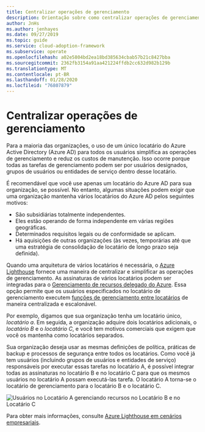 ```yaml
---
title: Centralizar operações de gerenciamento
description: Orientação sobre como centralizar operações de gerenciamento
author: JnHs
ms.author: jenhayes
ms.date: 09/27/2019
ms.topic: guide
ms.service: cloud-adoption-framework
ms.subservice: operate
ms.openlocfilehash: a02e5804bd2ea18bd385634cbab57b21c8427bba
ms.sourcegitcommit: 2362fb3154a91aa421224ffdb2cc632d982b129b
ms.translationtype: MT
ms.contentlocale: pt-BR
ms.lasthandoff: 01/28/2020
ms.locfileid: "76807879"
---
```

# <a name="centralize-management-operations"></a>Centralizar operações de gerenciamento

Para a maioria das organizações, o uso de um único locatário do Azure Active Directory (Azure AD) para todos os usuários simplifica as operações de gerenciamento e reduz os custos de manutenção. Isso ocorre porque todas as tarefas de gerenciamento podem ser por usuários designados, grupos de usuários ou entidades de serviço dentro desse locatário. 

É recomendável que você use apenas um locatário do Azure AD para sua organização, se possível. No entanto, algumas situações podem exigir que uma organização mantenha vários locatários do Azure AD pelos seguintes motivos:

- São subsidiárias totalmente independentes.
- Eles estão operando de forma independente em várias regiões geográficas.
- Determinados requisitos legais ou de conformidade se aplicam.
- Há aquisições de outras organizações (às vezes, temporárias até que uma estratégia de consolidação de locatário de longo prazo seja definida).

Quando uma arquitetura de vários locatários é necessária, o [Azure Lighthouse](https://docs.microsoft.com/azure/lighthouse/overview) fornece uma maneira de centralizar e simplificar as operações de gerenciamento. As assinaturas de vários locatários podem ser integradas para o [Gerenciamento de recursos delegado do Azure](https://docs.microsoft.com/azure/lighthouse/concepts/azure-delegated-resource-management). Essa opção permite que os usuários especificados no locatário de gerenciamento executem [funções de gerenciamento entre locatários](https://docs.microsoft.com/azure/lighthouse/concepts/cross-tenant-management-experience) de maneira centralizada e escalonável.

Por exemplo, digamos que sua organização tenha um locatário único, *locatário a*. Em seguida, a organização adquire dois locatários adicionais, o *locatário B* e o *locatário C*, e você tem motivos comerciais que exigem que você os mantenha como locatários separados.

Sua organização deseja usar as mesmas definições de política, práticas de backup e processos de segurança entre todos os locatários. Como você já tem usuários (incluindo grupos de usuários e entidades de serviço) responsáveis por executar essas tarefas no locatário A, é possível integrar todas as assinaturas no locatário B e no locatário C para que os mesmos usuários no locatário A possam executá-las tarefa. O locatário A torna-se o locatário de gerenciamento para o locatário B e o locatário C.

![Usuários no Locatário A gerenciando recursos no Locatário B e no Locatário C](../_images/manage/enterprise-azure-lighthouse.jpg)

Para obter mais informações, consulte [Azure Lighthouse em cenários empresariais](https://docs.microsoft.com/azure/lighthouse/concepts/enterprise).
